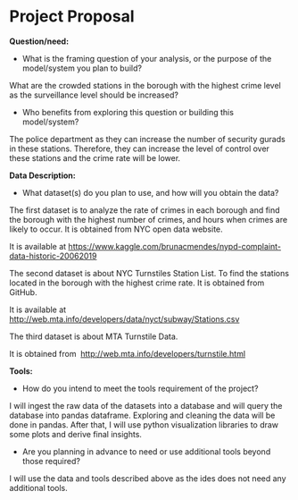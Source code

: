 # Project Proposal



**Question/need:**

* What is the framing question of your analysis, or the purpose of the model/system you plan to build?

What are the crowded stations in the borough with the highest crime level as the surveillance level should be increased?


* Who benefits from exploring this question or building this model/system?

The police department as they can increase the number of security
gurads in these stations. Therefore, they can increase the level of
control over these stations and the crime rate will be lower.




**Data Description:**

* What dataset(s) do you plan to use, and how will you obtain the data?

The first dataset is to analyze the rate of crimes in each borough and find the borough with the highest number of crimes, and hours when crimes are likely to occur. It is obtained from NYC open data website.

It is available at https://www.kaggle.com/brunacmendes/nypd-complaint-data-historic-20062019

The second dataset is about NYC Turnstiles Station List. To find the stations located in the borough with the highest crime rate. It is obtained from GitHub.

It is available at http://web.mta.info/developers/data/nyct/subway/Stations.csv

The third dataset is about MTA Turnstile Data.

It is obtained from  http://web.mta.info/developers/turnstile.html




**Tools:**
* How do you intend to meet the tools requirement of the project?

I will ingest the raw data of the datasets into a database and will query the database into pandas dataframe. Exploring and cleaning the data will be done in pandas. After that, I will use python visualization libraries to draw some plots and derive final insights.

* Are you planning in advance to need or use additional tools beyond those required?

I will use the data and tools described above as the ides does not need any additional tools.
